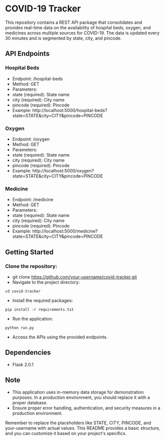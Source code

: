 # COVID-19 Tracker

This repository contains a REST API package that consolidates and provides real-time data on the availability of hospital beds, oxygen, and medicines across multiple sources for COVID-19. The data is updated every 30 minutes and is segmented by state, city, and pincode.

## API Endpoints

### Hospital Beds

- Endpoint: /hospital-beds
- Method: GET
- Parameters:
- state (required): State name
- city (required): City name
- pincode (required): Pincode
- Example: http://localhost:5000/hospital-beds?state=STATE&city=CITY&pincode=PINCODE

### Oxygen

- Endpoint: /oxygen
- Method: GET
- Parameters:
- state (required): State name
- city (required): City name
- pincode (required): Pincode
- Example: http://localhost:5000/oxygen?state=STATE&city=CITY&pincode=PINCODE


### Medicine

- Endpoint: /medicine
- Method: GET
- Parameters:
- state (required): State name
- city (required): City name
- pincode (required): Pincode
- Example: http://localhost:5000/medicine?state=STATE&city=CITY&pincode=PINCODE

## Getting Started

### Clone the repository:

- git clone https://github.com/your-username/covid-tracker.git
- Navigate to the project directory:

```
cd covid-tracker
```

- Install the required packages:

```
pip install -r requirements.txt
```

- Run the application:

```
python run.py
```

- Access the APIs using the provided endpoints.


## Dependencies

- Flask 2.0.1

## Note

- This application uses in-memory data storage for demonstration purposes. In a production environment, you should replace it with a proper database.
- Ensure proper error handling, authentication, and security measures in a production environment.

Remember to replace the placeholders like STATE, CITY, PINCODE, and your-username with actual values. This README provides a basic structure, and you can customize it based on your project's specifics.







